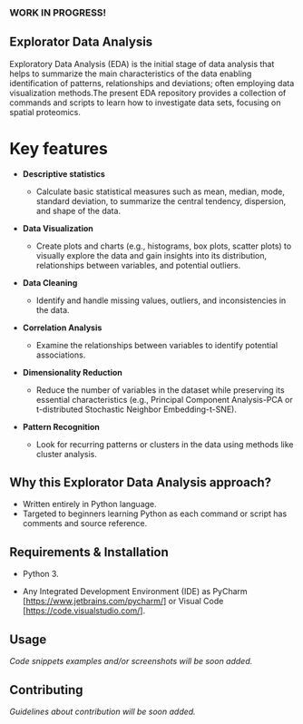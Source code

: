 ### WORK IN PROGRESS!


## Explorator Data Analysis

Exploratory Data Analysis (EDA) is the initial stage of data analysis that helps to summarize the main characteristics of the data enabling identification of patterns, relationships and deviations; often employing data visualization methods.The present EDA repository provides a collection of commands and scripts to learn how to investigate data sets, focusing on spatial proteomics.

# Key features

- **Descriptive statistics**
  - Calculate basic statistical measures such as mean, median, mode, standard deviation, to summarize the central tendency, dispersion, and shape of the data.

- **Data Visualization**
  -  Create plots and charts (e.g., histograms, box plots, scatter plots) to visually explore the data and gain insights into its distribution, relationships between variables, and potential outliers.

- **Data Cleaning**
  - Identify and handle missing values, outliers, and inconsistencies in the data.

- **Correlation Analysis**
  - Examine the relationships between variables to identify potential associations.

- **Dimensionality Reduction**
  - Reduce the number of variables in the dataset while preserving its essential characteristics (e.g., Principal Component Analysis-PCA or t-distributed Stochastic Neighbor Embedding-t-SNE).

- **Pattern Recognition**
  - Look for recurring patterns or clusters in the data using methods like cluster analysis.


## Why this Explorator Data Analysis approach?

- Written entirely in Python language.
- Targeted to beginners learning Python as each command or script has comments and source reference.

## Requirements & Installation

- Python 3.

- Any Integrated Development Environment (IDE) as PyCharm [https://www.jetbrains.com/pycharm/] or Visual Code [https://code.visualstudio.com/].

## Usage

*Code snippets examples and/or screenshots will be soon added.*

## Contributing

*Guidelines about contribution will be soon added.*



